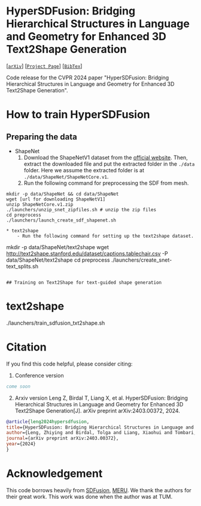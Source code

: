 # HyperSDFusion: Bridging Hierarchical Structures in Language and Geometry for Enhanced 3D Text2Shape Generation
[[`arXiv`](https://arxiv.org/abs/2403.00372)]
[[`Project Page`](https://hypersdfusion.github.io/)]
[[`BibTex`](#citation)]

Code release for the CVPR 2024 paper "HyperSDFusion: Bridging Hierarchical Structures in Language and Geometry for Enhanced 3D Text2Shape Generation".


# How to train HyperSDFusion

## Preparing the data

* ShapeNet
    1. Download the ShapeNetV1 dataset from the [official website](https://www.shapenet.org/). Then, extract the downloaded file and put the extracted folder in the `./data` folder. Here we assume the extracted folder is at `./data/ShapeNet/ShapeNetCore.v1`.
    2. Run the following command for preprocessing the SDF from mesh.
```
mkdir -p data/ShapeNet && cd data/ShapeNet
wget [url for downloading ShapeNetV1]
unzip ShapeNetCore.v1.zip
./launchers/unzip_snet_zipfiles.sh # unzip the zip files
cd preprocess
./launchers/launch_create_sdf_shapenet.sh

* text2shape
    - Run the following command for setting up the text2shape dataset.
```
mkdir -p data/ShapeNet/text2shape
wget http://text2shape.stanford.edu/dataset/captions.tablechair.csv -P data/ShapeNet/text2shape
cd preprocess
./launchers/create_snet-text_splits.sh
```

## Training on Text2Shape for text-guided shape generation
```
# text2shape
./launchers/train_sdfusion_txt2shape.sh

# <a name="citation"></a> Citation

If you find this code helpful, please consider citing:

1. Conference version
```BibTeX
come soon
```
2. Arxiv version
Leng Z, Birdal T, Liang X, et al. HyperSDFusion: Bridging Hierarchical Structures in Language and Geometry for Enhanced 3D Text2Shape Generation[J]. arXiv preprint arXiv:2403.00372, 2024.

```BibTeX
@article{leng2024hypersdfusion,
title={HyperSDFusion: Bridging Hierarchical Structures in Language and Geometry for Enhanced 3D Text2Shape Generation},
author={Leng, Zhiying and Birdal, Tolga and Liang, Xiaohui and Tombari, Federico},
journal={arXiv preprint arXiv:2403.00372},
year={2024}
}
```

# Acknowledgement
This code borrows heavily from [SDFusion](https://github.com/yccyenchicheng/SDFusion), [MERU](https://github.com/facebookresearch/meru). We thank the authors for their great work.
This work was done when the author was at TUM.
